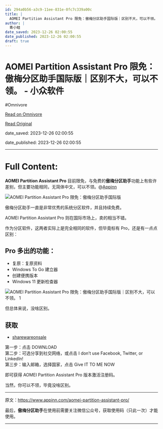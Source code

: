 ```yaml
---
id: 294a0b56-a3c9-11ee-831e-0fc7c339a00c
title: |
  AOMEI Partition Assistant Pro 限免：傲梅分区助手国际版｜区别不大，可以不领。 - 小众软件
author: |
  青小蛙
date_saved: 2023-12-26 02:00:55
date_published: 2023-12-26 02:00:55
draft: true
---
```


# AOMEI Partition Assistant Pro 限免：傲梅分区助手国际版｜区别不大，可以不领。 - 小众软件
#Omnivore

[Read on Omnivore](https://omnivore.app/me/aomei-partition-assistant-pro-18ca5400b58)

[Read Original](https://www.appinn.com/aomei-partition-assistant-pro/)

date_saved: 2023-12-26 02:00:55

date_published: 2023-12-26 02:00:55

--- 

# Full Content: 

**AOMEI Partition Assistant Pro** 目前限免，与免费的**傲梅分区助手**功能上有些许差别，但主要功能相同，无简体中文，可以不领。@[Appinn](https://www.appinn.com/aomei-partition-assistant-pro/)

![AOMEI Partition Assistant Pro 限免：傲梅分区助手国际版](https://proxy-prod.omnivore-image-cache.app/1608x700,sSpsy8l4_oTb4PODDLzaWLJ9EwgdAHZtpiXzLA_kcGgo/https://www.appinn.com/wp-content/uploads/2023/12/Appinn-feature-images-9.jpg "AOMEI Partition Assistant Pro 限免：傲梅分区助手国际版｜区别不大，可以不领。 1")

傲梅分区助手一直是非常优秀的系统分区软件，并且持续免费。

AOMEI Partition Assistant Pro 则在国际市场上，卖的相当不错。

作为分区软件，这两者实际上是完全相同的软件，但毕竟标有 Pro，还是有一点点区别：

## Pro 多出的功能：

* 复原：复原资料
* Windows To Go 建立器
* 创建便携版本
* Windows 11 更新检查器

![AOMEI Partition Assistant Pro 限免：傲梅分区助手国际版｜区别不大，可以不领。 1](https://proxy-prod.omnivore-image-cache.app/1070x751,shkpJg6wqrbJ1N-eo8vChnsc44dJIq8fuTl7EcuiF7rY/https://www.appinn.com/wp-content/uploads/2023/12/Screen-Appinn2023-12-26-14.38.15-0001.jpg "AOMEI Partition Assistant Pro 限免：傲梅分区助手国际版｜区别不大，可以不领。 2")

但总体来说，没啥区别。

## 获取

* [sharewareonsale](https://sharewareonsale.com/s/aomei-partition-assistant-pro-sale)

第一步：点击 DOWNLOAD  
第二步：可选分享到社交网络，或点击 I don’t use Facebook, Twitter, or LinkedIn!  
第三步：输入邮箱，选择国家，点击 Give IT TO ME NOW

即可获得 AOMEI Partition Assistant Pro 版本激活注册码。

当然，你可以不领，毕竟没啥区别。

---

原文：https://www.appinn.com/aomei-partition-assistant-pro/

最后，**傲梅分区助手**在使用前需要关注微信公众号，获取使用码（只此一次）才能使用。

---

